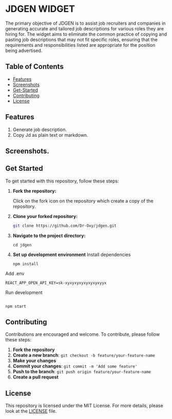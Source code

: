 # JDGEN WIDGET

The primary objective of JDGEN is to assist job recruiters and companies in generating accurate and tailored job descriptions for various roles they are hiring for. The widget aims to eliminate the common practice of copying and pasting job descriptions that may not fit specific roles, ensuring that the requirements and responsibilities listed are appropriate for the position being advertised.

## Table of Contents

- [Features](#Features)
- [Screenshots](#screenshots)
- [Get-Started](#get-started)
- [Contributing](#contributing)
- [License](#license)

## Features

1. Generate job description.
2. Copy Jd as plain text or markdown.

## Screenshots.

## Get Started

To get started with this repository, follow these steps:

1. **Fork the repository:**

   Click on the fork icon on the repository which create a copy of the repository.

2. **Clone your forked repository:**

   ```bash
   git clone https://github.com/Dr-Oxy/jdgen.git
   ```

3. **Navigate to the project directory:**

   ```
   cd jdgen
   ```

4. **Set up development environment**
   Install dependencies

   ```
   npm install
   ```

Add .env
```
REACT_APP_OPEN_API_KEY=sk-xyxyxyxyxyxyxyxyyx

```

Run development

```

npm start

```

## Contributing

Contributions are encouraged and welcome. To contribute, please follow these steps:

1. **Fork the repository**
2. **Create a new branch**: `git checkout -b feature/your-feature-name`
3. **Make your changes**
4. **Commit your changes**: `git commit -m 'Add some feature'`
5. **Push to the branch**: `git push origin feature/your-feature-name`
6. **Create a pull request**

## License

This repository is licensed under the MIT License. For more details, please look at the [LICENSE](LICENSE) file.
```
